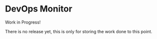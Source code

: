 # DevOps Monitor
Work in Progress!

There is no release yet, this is only for storing the work done to this point.

